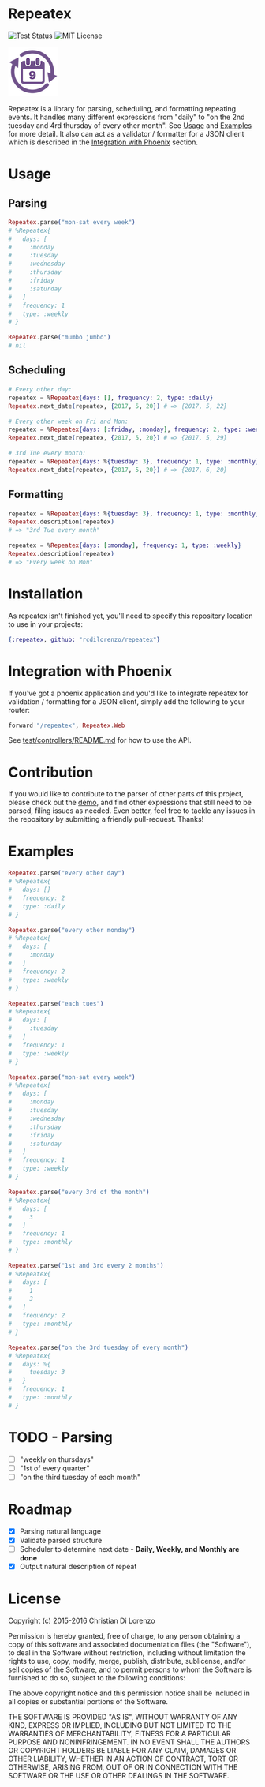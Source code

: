 Repeatex
========

![Test Status](https://travis-ci.org/rcdilorenzo/repeatex.svg)
![MIT License](https://img.shields.io/badge/license-MIT-blue.svg?style=flat)
<br>

![Repeatex](logo.png)

Repeatex is a library for parsing, scheduling, and formatting repeating events. It handles many different expressions from "daily" to "on the 2nd tuesday and 4rd thursday of every other month". See [Usage](#usage) and [Examples](#examples) for more detail. It also can act as a validator / formatter for a JSON client which is described in the [Integration with Phoenix](#integration-with-phoenix) section.

# Usage

## Parsing

```elixir
Repeatex.parse("mon-sat every week")
# %Repeatex{
#   days: [
#     :monday
#     :tuesday
#     :wednesday
#     :thursday
#     :friday
#     :saturday
#   ]
#   frequency: 1
#   type: :weekly
# }
```

```elixir
Repeatex.parse("mumbo jumbo")
# nil
```


## Scheduling

```elixir
# Every other day:
repeatex = %Repeatex{days: [], frequency: 2, type: :daily}
Repeatex.next_date(repeatex, {2017, 5, 20}) # => {2017, 5, 22}
```

```elixir
# Every other week on Fri and Mon:
repeatex = %Repeatex{days: [:friday, :monday], frequency: 2, type: :weekly}
Repeatex.next_date(repeatex, {2017, 5, 20}) # => {2017, 5, 29}
```

```elixir
# 3rd Tue every month:
repeatex = %Repeatex{days: %{tuesday: 3}, frequency: 1, type: :monthly}
Repeatex.next_date(repeatex, {2017, 5, 20}) # => {2017, 6, 20}
```


## Formatting

```elixir
repeatex = %Repeatex{days: %{tuesday: 3}, frequency: 1, type: :monthly}
Repeatex.description(repeatex)
# => "3rd Tue every month"
```

```elixir
repeatex = %Repeatex{days: [:monday], frequency: 1, type: :weekly}
Repeatex.description(repeatex)
# => "Every week on Mon"
```


# Installation

As repeatex isn't finished yet, you'll need to specify this repository location to use in your projects:
```elixir
{:repeatex, github: "rcdilorenzo/repeatex"}
```

# Integration with Phoenix

If you've got a phoenix application and you'd like to integrate repeatex for validation / formatting for a JSON client, simply add the following to your router:

```elixir
forward "/repeatex", Repeatex.Web
```

See [test/controllers/README.md](test/controllers/README.md) for how to use the API.

# Contribution

If you would like to contribute to the parser of other parts of this project, please check out the [demo](http://rcdilorenzo.github.io/repeatex), and find other expressions that still need to be parsed, filing issues as needed. Even better, feel free to tackle any issues in the repository by submitting a friendly pull-request. Thanks!

# Examples

```elixir
Repeatex.parse("every other day")
# %Repeatex{
#   days: []
#   frequency: 2
#   type: :daily
# }
```

```elixir
Repeatex.parse("every other monday")
# %Repeatex{
#   days: [
#     :monday
#   ]
#   frequency: 2
#   type: :weekly
# }
```

```elixir
Repeatex.parse("each tues")
# %Repeatex{
#   days: [
#     :tuesday
#   ]
#   frequency: 1
#   type: :weekly
# }
```

```elixir
Repeatex.parse("mon-sat every week")
# %Repeatex{
#   days: [
#     :monday
#     :tuesday
#     :wednesday
#     :thursday
#     :friday
#     :saturday
#   ]
#   frequency: 1
#   type: :weekly
# }
```

```elixir
Repeatex.parse("every 3rd of the month")
# %Repeatex{
#   days: [
#     3
#   ]
#   frequency: 1
#   type: :monthly
# }
```

```elixir
Repeatex.parse("1st and 3rd every 2 months")
# %Repeatex{
#   days: [
#     1
#     3
#   ]
#   frequency: 2
#   type: :monthly
# }
```

```elixir
Repeatex.parse("on the 3rd tuesday of every month")
# %Repeatex{
#   days: %{
#     tuesday: 3
#   }
#   frequency: 1
#   type: :monthly
# }
```


# TODO - Parsing

- [ ] "weekly on thursdays"
- [ ] "1st of every quarter"
- [ ] "on the third tuesday of each month"

# Roadmap

- [x] Parsing natural language
- [x] Validate parsed structure
- [ ] Scheduler to determine next date - **Daily, Weekly, and Monthly are done**
- [x] Output natural description of repeat

# License

Copyright (c) 2015-2016 Christian Di Lorenzo

Permission is hereby granted, free of charge, to any person obtaining a copy
of this software and associated documentation files (the "Software"), to deal
in the Software without restriction, including without limitation the rights
to use, copy, modify, merge, publish, distribute, sublicense, and/or sell
copies of the Software, and to permit persons to whom the Software is
furnished to do so, subject to the following conditions:

The above copyright notice and this permission notice shall be included in
all copies or substantial portions of the Software.

THE SOFTWARE IS PROVIDED "AS IS", WITHOUT WARRANTY OF ANY KIND, EXPRESS OR
IMPLIED, INCLUDING BUT NOT LIMITED TO THE WARRANTIES OF MERCHANTABILITY,
FITNESS FOR A PARTICULAR PURPOSE AND NONINFRINGEMENT. IN NO EVENT SHALL THE
AUTHORS OR COPYRIGHT HOLDERS BE LIABLE FOR ANY CLAIM, DAMAGES OR OTHER
LIABILITY, WHETHER IN AN ACTION OF CONTRACT, TORT OR OTHERWISE, ARISING FROM,
OUT OF OR IN CONNECTION WITH THE SOFTWARE OR THE USE OR OTHER DEALINGS IN
THE SOFTWARE.
